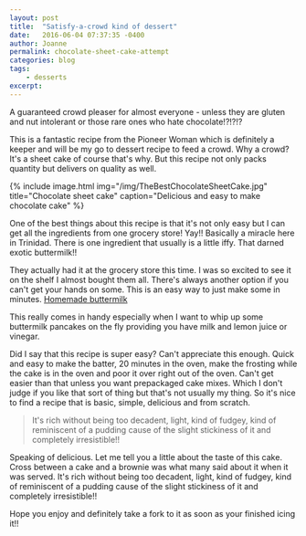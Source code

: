 ```yaml
---
layout: post
title:  "Satisfy-a-crowd kind of dessert"
date:   2016-06-04 07:37:35 -0400
author: Joanne
permalink: chocolate-sheet-cake-attempt
categories: blog
tags:
    - desserts
excerpt:
---
```


A guaranteed crowd pleaser for almost everyone - unless they are gluten and nut intolerant or those rare ones who hate chocolate!?!?!?

This is a fantastic recipe from the Pioneer Woman which is definitely a keeper and will be my go to dessert recipe to feed a crowd.  Why a crowd? It's a sheet cake of course that's why. But this recipe not only packs quantity but delivers on quality as well.

{% include image.html
            img="/img/TheBestChocolateSheetCake.jpg"
            title="Chocolate sheet cake"
            caption="Delicious and easy to make chocolate cake" %}

One of the best things about this recipe is that it's not only easy but I can get all the ingredients from one grocery store! Yay!! Basically a miracle here in Trinidad.   There is one ingredient that usually is a little  iffy.  That darned exotic buttermilk!!  

They actually had it at the grocery store this time. I was so excited to see it on the shelf I almost bought them all. There's always another option if you can't get your hands on some. This is an easy way to just make some in minutes. [Homemade buttermilk](http://www.foodnetwork.com/recipes/emeril-lagasse/homemade-buttermilk-recipe.html)

This really comes in handy especially when I want to whip up some buttermilk pancakes on the fly providing you have milk and lemon juice or vinegar.

Did I say that this recipe is super easy?  Can't appreciate this enough.  Quick and easy to make the batter, 20 minutes in the oven, make the frosting while the cake is in the oven and poor it over right out of the oven.  Can't get easier than that unless you want prepackaged cake mixes. Which I don't judge if you like that sort of thing but that's not usually my thing. So it's nice to find a recipe that is basic, simple, delicious and from scratch.  


> It's rich without being too decadent, light, kind of fudgey, kind of reminiscent of a pudding cause of the slight stickiness of it and completely irresistible!!


Speaking of delicious. Let me tell you a little about the taste of this cake.  Cross between a cake and a brownie was what many said about it when it was served.  It's rich without being too decadent, light, kind of fudgey, kind of reminiscent of a pudding cause of the slight stickiness of it and completely irresistible!!  

Hope you enjoy and definitely take a fork to it as soon as your finished icing it!!
